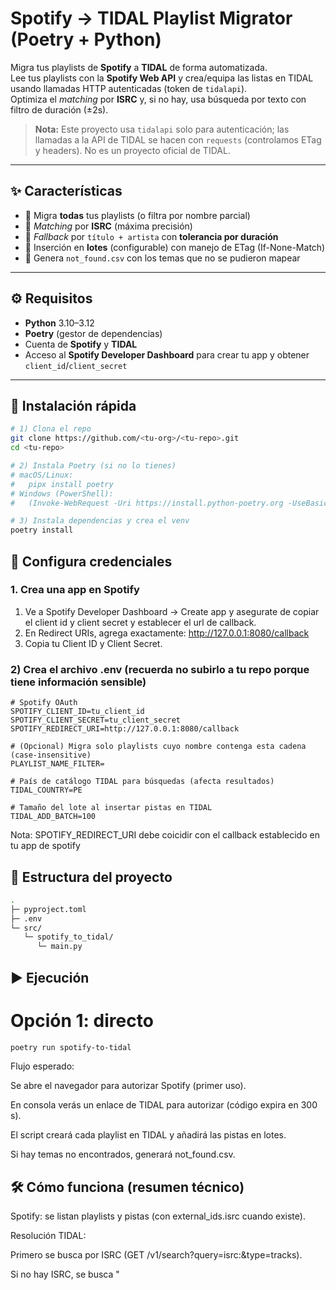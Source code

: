 # Spotify → TIDAL Playlist Migrator (Poetry + Python)

Migra tus playlists de **Spotify** a **TIDAL** de forma automatizada.  
Lee tus playlists con la **Spotify Web API** y crea/equipa las listas en TIDAL usando llamadas HTTP autenticadas (token de `tidalapi`).  
Optimiza el _matching_ por **ISRC** y, si no hay, usa búsqueda por texto con filtro de duración (±2s).

> **Nota:** Este proyecto usa `tidalapi` solo para autenticación; las llamadas a la API de TIDAL se hacen con `requests` (controlamos ETag y headers). No es un proyecto oficial de TIDAL.

---

## ✨ Características

- 🧭 Migra **todas** tus playlists (o filtra por nombre parcial)
- 🎯 _Matching_ por **ISRC** (máxima precisión)
- 🔎 _Fallback_ por `título + artista` con **tolerancia por duración**
- 🧱 Inserción en **lotes** (configurable) con manejo de ETag (If-None-Match)
- 🧾 Genera `not_found.csv` con los temas que no se pudieron mapear

---

## ⚙️ Requisitos

- **Python** 3.10–3.12
- **Poetry** (gestor de dependencias)
- Cuenta de **Spotify** y **TIDAL**
- Acceso al **Spotify Developer Dashboard** para crear tu app y obtener `client_id`/`client_secret`

---

## 🚀 Instalación rápida

```bash
# 1) Clona el repo
git clone https://github.com/<tu-org>/<tu-repo>.git
cd <tu-repo>

# 2) Instala Poetry (si no lo tienes)
# macOS/Linux:
#   pipx install poetry
# Windows (PowerShell):
#   (Invoke-WebRequest -Uri https://install.python-poetry.org -UseBasicParsing).Content | py -

# 3) Instala dependencias y crea el venv
poetry install
```

## 🔐 Configura credenciales

### 1. Crea una app en Spotify

1. Ve a Spotify Developer Dashboard → Create app y asegurate de copiar el client id y client secret y establecer el url de callback.
2. En Redirect URIs, agrega exactamente: http://127.0.0.1:8080/callback
3. Copia tu Client ID y Client Secret.

### 2) Crea el archivo .env (recuerda no subirlo a tu repo porque tiene información sensible)

```env
# Spotify OAuth
SPOTIFY_CLIENT_ID=tu_client_id
SPOTIFY_CLIENT_SECRET=tu_client_secret
SPOTIFY_REDIRECT_URI=http://127.0.0.1:8080/callback

# (Opcional) Migra solo playlists cuyo nombre contenga esta cadena (case-insensitive)
PLAYLIST_NAME_FILTER=

# País de catálogo TIDAL para búsquedas (afecta resultados)
TIDAL_COUNTRY=PE

# Tamaño del lote al insertar pistas en TIDAL
TIDAL_ADD_BATCH=100
```

Nota: SPOTIFY_REDIRECT_URI debe coicidir con el callback establecido en tu app de spotify

## 🧩 Estructura del proyecto

```bash
.
├─ pyproject.toml
├─ .env
└─ src/
   └─ spotify_to_tidal/
      └─ main.py
```

## ▶️ Ejecución

# Opción 1: directo

```bash
poetry run spotify-to-tidal
```

Flujo esperado:

Se abre el navegador para autorizar Spotify (primer uso).

En consola verás un enlace de TIDAL para autorizar (código expira en 300 s).

El script creará cada playlist en TIDAL y añadirá las pistas en lotes.

Si hay temas no encontrados, generará not_found.csv.

## 🛠️ Cómo funciona (resumen técnico)

Spotify: se listan playlists y pistas (con external_ids.isrc cuando existe).

Resolución TIDAL:

Primero se busca por ISRC (GET /v1/search?query=isrc:<ISRC>&type=tracks).

Si no hay ISRC, se busca "<title> <artist>", y se filtra por duración ±2s.

Creación de playlists en TIDAL:

POST /v1/users/{userId}/playlists.

Inserción en lotes:

POST /v1/playlists/{uuid}/items requiere ETag vigente vía If-None-Match.

Antes de cada lote se obtiene el ETag actual con GET /v1/playlists/{uuid}/items?limit=1.

Si hay 412 (mismatch de ETag), se reintenta 1 vez con el ETag nuevo.

## ⚙️ Parámetros útiles

Filtrar playlists por nombre: edita PLAYLIST_NAME_FILTER en .env (ej. rock, workout).

Tamaño de lote: TIDAL_ADD_BATCH (baja a 50 si ves rate-limits).

Catálogo TIDAL: cambia TIDAL_COUNTRY (ej. US) si hay muchos “no encontrados”.

## 🧪 Consejos de calidad de mapeo

ISRC primero: evita versiones live/remaster.

Fallback por texto + duración: útil cuando falta ISRC.

Disponibilidad regional: prueba otro TIDAL_COUNTRY.

Revisa not_found.csv: suelen ser pocos, pero útiles para ajustes manuales.

## ❗ Problemas comunes

INVALID_CLIENT: Invalid redirect URI (Spotify)
Asegúrate que el Redirect URI en Dashboard coincide exactamente con SPOTIFY_REDIRECT_URI.

412 You must send the correct Etag… (TIDAL)
Ya está implementado el manejo de ETag. Si lo ves, fue un choque puntual y el script reintenta.

401/403 (TIDAL)
Token expirado: repite el login.

Demasiados “no encontrados”
Cambia TIDAL_COUNTRY a US y reintenta.

Rate limit
Baja TIDAL_ADD_BATCH (p. ej. 50) y/o aumenta sleep_s.

## 🧹 Mantenimiento

Borrar cache de Spotify:

```bash
rm -f .spotify_cache
```

## 🧑‍💻 Contribuir

¡PRs bienvenidos! Ideas útiles:

- DRY_RUN=1 para simular y solo generar not_found.csv
- Reutilizar playlist si ya existe (por título) en lugar de crear una nueva
- Soporte para exclusiones/inclusiones por patrón
- Tests sobre la lógica de resolución (ISRC / fuzzy match)

## ⚖️ Licencia

MIT. Consulta el archivo LICENSE.
